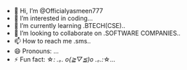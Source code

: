 - 👋 Hi, I’m @Officialyasmeen777
- 👀 I’m interested in coding...
- 🌱 I’m currently learning .BTECH(CSE)..
- 💞️ I’m looking to collaborate on .SOFTWARE COMPANIES..
- 📫 How to reach me .sms..
- 😄 Pronouns: ...
- ⚡ Fun fact: ☆*: .｡. o(≧▽≦)o .｡.:*☆...

<!---
Officialyasmeen777/Officialyasmeen777 is a ✨ special ✨ repository because its `README.md` (this file) appears on your GitHub profile.
You can click the Preview link to take a look at your changes.
--->
